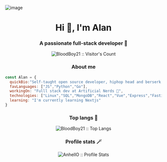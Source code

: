 ![image](https://botlers-ecommerce.s3.us-west-2.amazonaws.com/js.jpg)
<h1 align="center">Hi 👋, I'm Alan</h1>
<h3 align="center">A passionate full-stack developer 🧩</h3>
<p align="center"><img src="https://profile-counter.glitch.me/{bloodboy21}/count.svg" alt="BloodBoy21 :: Visitor's Count" /></p>
<h3 align="center">About me</h3>

```js
const Alan = {
  quickBio:"Self-taught open source developer, hiphop head and berserk fan",
  favLanguages: ["JS","Python","Go"],
  workingOn: "Fulll stack dev at Artificial Nerds 🤖",
  technologies: ["Linux","SQL","MongoDB","React","Vue","Express","Fastify","Node","Flask","Docker","Kubernetes"],
  learning: "I'm currently learning Nextjs"
}
```

<h3 align="center">Top langs 👾</h4>

<p align="center"><img src="https://github-readme-stats.vercel.app/api/top-langs/?username=bloodboy21&langs_count=10&theme=tokyonight&layout=compact" alt="BloodBoy21 :: Top Langs" /></p>

<h3 align="center">Profile stats 🪄</h4>

<p align="center"><img src="https://github-readme-stats.vercel.app/api?username=BloodBoy21&show_icons=true&theme=synthwave" alt="AnhellO :: Profile Stats" /></p>
